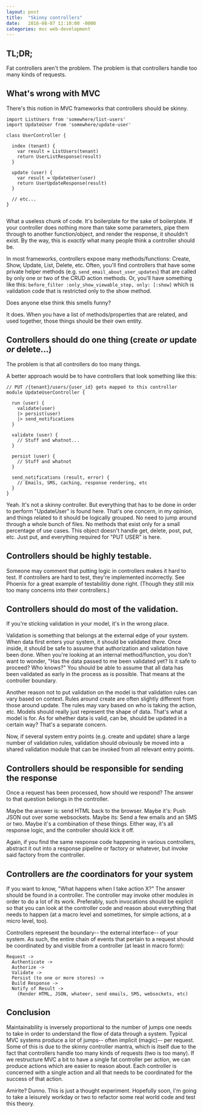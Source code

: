 ```yaml
---
layout: post
title:  "Skinny controllers"
date:   2016-08-07 11:10:00 -0000
categories: mvc web-development
---
```


## TL;DR;

Fat controllers aren't the problem. The problem is that controllers handle too many kinds of requests.


## What's wrong with MVC

There's this notion in MVC frameworks that controllers should be skinny.

```
import ListUsers from 'somewhere/list-users'
import UpdateUser from 'somewhere/update-user'

class UserController {

  index (tenant) {
    var result = ListUsers(tenant)
    return UserListResponse(result)
  }

  update (user) {
    var result = UpdateUser(user)
    return UserUpdateResponse(result)
  }

  // etc...
}


```

What a useless chunk of code. It's boilerplate for the sake of boilerplate. If your controller does nothing more than take some parameters, pipe them through to another function/object, and render the response, it shouldn't exist. By the way, this is *exactly* what many people think a controller should be.

In most frameworks, controllers expose many methods/functions: Create, Show, Update, List, Delete, etc. Often, you'll find controllers that have some private helper methods (e.g. `send_email_about_user_updates`) that are called by only one or two of the CRUD action methods. Or, you'll have something like this: `before_filter :only_show_viewable_step, only: [:show]` which is validation code that is restricted only to the show method.

Does anyone else think this smells funny?

It does. When you have a list of methods/properties that are related, and used together, those things should be their own entity.

## Controllers should do one thing (create *or* update *or* delete...)

The problem is that all controllers do too many things.

A better approach would be to have controllers that look something like this:

```
// PUT /{tenant}/users/{user_id} gets mapped to this controller
module UpdateUserController {

  run (user) {
    validate(user)
    |> persist(user)
    |> send_notifications
  }

  validate (user) {
    // Stuff and whatnot...
  }

  persist (user) {
    // Stuff and whatnot
  }

  send_notifications (result, error) {
    // Emails, SMS, caching, response rendering, etc
  }
}

```

Yeah. It's not a skinny controller. But everything that has to be done in order to perform "UpdateUser" is found here. That's one concern, in my opinion, and things related to it should be logically grouped. No need to jump around through a whole bunch of files. No methods that exist only for a small percentage of use cases. This object doesn't handle get, delete, post, put, etc. Just put, and everything required for "PUT USER" is here.


## Controllers should be highly testable.

Someone may comment that putting logic in controllers makes it hard to test. If controllers are hard to test, they're implemented incorrectly. See Phoenix for a great example of testabilitiy done right. (Though they still mix too many concerns into their controllers.)


## Controllers should do most of the validation.

If you're sticking validation in your model, it's in the wrong place.

Validation is something that belongs at the external edge of your system. When data first enters your system, it should be validated *there*. Once inside, it should be safe to assume that authorization and validation have been done. When you're looking at an internal method/function, you don't want to wonder, "Has the data passed to me been validated yet? Is it safe to proceed? Who knows?" You should be able to assume that all data has been validated as early in the process as is possible. That means at the controller boundary.

Another reason not to put validation on the model is that validation rules can vary based on context. Rules around create are often slightly different from those around update. The rules may vary based on *who* is taking the action, etc. Models should really just represent the shape of data. That's what a model is for. As for whether data is valid, can be, should be updated in a certain way? That's a separate concern.

Now, if several system entry points (e.g. create and update) share a large number of validation rules, validation should obviously be moved into a shared validation module that can be invoked from all relevant entry points.


## Controllers should be responsible for sending the response

Once a request has been processed, how should we respond? The answer to that question belongs in the controller.

Maybe the answer is: send HTML back to the browser. Maybe it's: Push JSON out over some websockets. Maybe its: Send a few emails and an SMS or two. Maybe it's a combination of these things. Either way, it's all response logic, and the controller should kick it off.

Again, if you find the same response code happening in various controllers, abstract it out into a response pipeline or factory or whatever, but invoke said factory from the controller.


## Controllers are *the* coordinators for your system

If you want to know, "What happens when I take action X?" The answer should be found in a controller. The controller may invoke other modules in order to do a lot of its work. Preferably, such invocations should be explicit so that you can look at the controller code and reason about everything that needs to happen (at a macro level and sometimes, for simple actions, at a micro level, too).

Controllers represent the boundary-- the external interface-- of your system. As such, the entire chain of events that pertain to a request should be coordinated by and visible from a controller (at least in macro form):

```
Request ->
  Authenticate ->
  Authorize ->
  Validate ->
  Persist (to one or more stores) ->
  Build Response ->
  Notify of Result ->
    (Render HTML, JSON, whateer, send emails, SMS, websockets, etc)
```

## Conclusion

Maintainability is inversely proportional to the number of jumps one needs to take in order to understand the flow of data through a system. Typical MVC systems produce a *lot* of jumps-- often implicit (magic)-- per request. Some of this is due to the skinny controller mantra, which is itself due to the fact that controllers handle too many kinds of requests (two is too many). If we restructure MVC a bit to have a single fat controller per action, we can produce actions which are easier to reason about. Each controller is concerned with a single action and all that needs to be coordinated for the success of that action.

Amirite? Dunno. This is just a thought experiment. Hopefully soon, I'm going to take a leisurely workday or two to refactor some real world code and test this theory.
